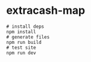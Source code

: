 # extracash-map

````
# install deps
npm install
# generate files
npm run build
# test site
npm run dev
````
